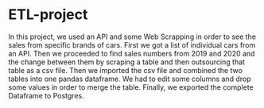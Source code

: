 # ETL-project
In this project, we used an API and some Web Scrapping in order to see the sales from specific brands of cars. First we got a list of individual cars from an API. Then we proceeded to find sales numbers from 2019 and 2020 and the change between them by scraping a table and then outsourcing that table as a csv file. Then we imported the csv file and combined the two tables into one pandas dataframe. We had to edit some columns and drop some values in order to merge the table. Finally, we exported the complete Dataframe to Postgres.